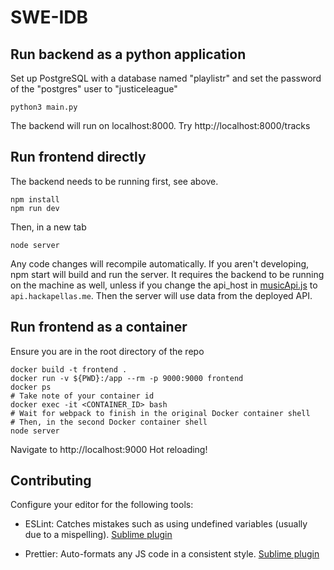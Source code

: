 # SWE-IDB


## Run backend as a python application
Set up PostgreSQL with a database named "playlistr" and set the password of the "postgres" user to "justiceleague"
```
python3 main.py
```
The backend will run on localhost:8000. Try http://localhost:8000/tracks


## Run frontend directly
The backend needs to be running first, see above.
```
npm install
npm run dev
```
Then, in a new tab
```
node server
```
Any code changes will recompile automatically. If you aren't developing, npm start will build and run the server. It requires the backend to be running on the machine as well, unless if you change the api_host in [musicApi.js](src/services/api/musicApi.js) to `api.hackapellas.me`. Then the server will use data from the deployed API.



## Run frontend as a container
Ensure you are in the root directory of the repo
```
docker build -t frontend .
docker run -v ${PWD}:/app --rm -p 9000:9000 frontend
docker ps
# Take note of your container id
docker exec -it <CONTAINER_ID> bash
# Wait for webpack to finish in the original Docker container shell
# Then, in the second Docker container shell
node server
```
Navigate to http://localhost:9000
Hot reloading!


## Contributing

Configure your editor for the following tools:

* ESLint: Catches mistakes such as using undefined variables (usually due to a mispelling). [Sublime plugin](https://github.com/roadhump/SublimeLinter-eslint)

* Prettier: Auto-formats any JS code in a consistent style. [Sublime plugin](https://github.com/jonlabelle/SublimeJsPrettier)
